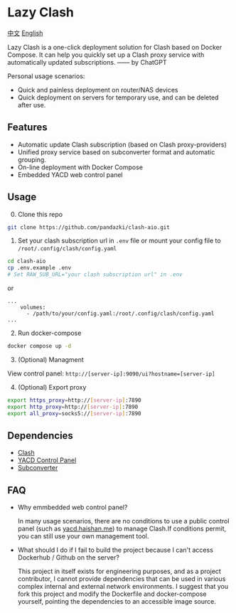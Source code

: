 # Lazy Clash

[中文](README-zh.md) [English](README.md)

Lazy Clash is a one-click deployment solution for Clash based on Docker Compose. It can help you quickly set up a Clash proxy service with automatically updated subscriptions. —— by ChatGPT

Personal usage scenarios:

- Quick and painless deployment on router/NAS devices
- Quick deployment on servers for temporary use, and can be deleted after use.

## Features

- Automatic update Clash subscription (based on Clash proxy-providers)
- Unified proxy service based on subconverter format and automatic grouping.
- On-line deployment with Docker Compose
- Embedded YACD web control panel

## Usage
0. Clone this repo

```bash
git clone https://github.com/pandazki/clash-aio.git
```

1. Set your clash subscription url in `.env` file or mount your config file to `/root/.config/clash/config.yaml`

```bash
cd clash-aio
cp .env.example .env
# Set RAW_SUB_URL="your clash subscription url" in .env
```

or

```docker-compose
...
    volumes:
      - /path/to/your/config.yaml:/root/.config/clash/config.yaml
...
```

2. Run docker-compose

```bash
docker compose up -d
```

3. (Optional) Managment

View control panel: `http://[server-ip]:9090/ui?hostname=[server-ip]`

4. (Optional) Export proxy

```bash
export https_proxy=http://[server-ip]:7890
export http_proxy=http://[server-ip]:7890
export all_proxy=socks5://[server-ip]:7890
```

## Dependencies

- [Clash](https://github.com/Dreamacro/clash)
- [YACD Control Panel](https://github.com/haishanh/yacd)
- [Subconverter](https://github.com/tindy2013/subconverter)

## FAQ

- Why emmbedded web control panel?

  In many usage scenarios, there are no conditions to use a public control panel (such as [yacd.haishan.me](http://yacd.haishan.me/)) to manage Clash.If conditions permit, you can still use your own management tool.

- What should I do if I fail to build the project because I can't access Dockerhub / Github on the server?

  This project in itself exists for engineering purposes, and as a project contributor, I cannot provide dependencies that can be used in various complex internal and external network environments. I suggest that you fork this project and modify the Dockerfile and docker-compose yourself, pointing the dependencies to an accessible image source.